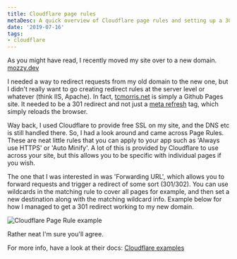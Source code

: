 ```yaml
---
title: Cloudflare page rules
metaDesc: A quick overview of Cloudflare page rules and setting up a 301 redirect.
date: '2019-07-16'
tags: 
- cloudflare
---
```


As you might have read, I recently moved my site over to a new domain. [mozzy.dev](https://mozzy.dev)

I needed a way to redirect requests from my old domain to the new one, but I didn't really want to go creating redirect rules at the server level or whatever (think IIS, Apache). In fact, [tcmorris.net](https://tcmorris.net) is simply a Github Pages site. It needed to be a 301 redirect and not just a [meta refresh](https://developer.mozilla.org/en-US/docs/Web/HTTP/Redirections#HTML_redirections) tag, which simply reloads the browser.

Way back, I used Cloudflare to provide free SSL on my site, and the DNS etc is still handled there. So, I had a look around and came across Page Rules. These are neat little rules that you can apply to your app such as 'Always use HTTPS' or 'Auto Minify'. A lot of this is provided by Cloudflare to use across your site, but this allows you to be specific with individual pages if you wish.

The one that I was interested in was 'Forwarding URL', which allows you to forward requests and trigger a redirect of some sort (301/302). You can use wildcards in the matching rule to cover all pages for example, and then set a new destination along with the matching wildcard info. Example below for how I managed to get a 301 redirect working to my new domain. 

![Cloudflare Page Rule example](/images/cloudflare-page-rules.jpg "Setting up 301 redirect in Cloudflare Page Rules.")

Rather neat I'm sure you'll agree. 

For more info, have a look at their docs: [Cloudflare examples](https://support.cloudflare.com/hc/en-us/articles/218411427)

